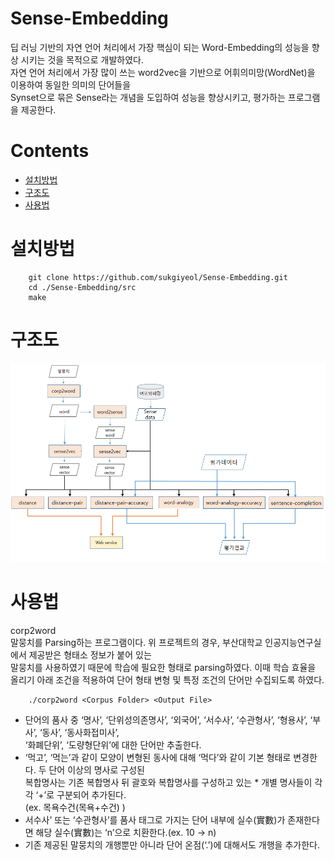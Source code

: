 Sense-Embedding
=====

딥 러닝 기반의 자연 언어 처리에서 가장 핵심이 되는 Word-Embedding의 성능을 향상 시키는 것을 목적으로 개발하였다.<br> 
자연 언어 처리에서 가장 많이 쓰는 word2vec을 기반으로 어휘의미망(WordNet)을 이용하여 동일한 의미의 단어들을 <br>
Synset으로 묶은 Sense라는 개념을 도입하여 성능을 향상시키고, 평가하는 프로그램을 제공한다.

Contents
========
* [설치방법](#설치방법)
* [구조도](#구조도)
* [사용법](#사용법)

설치방법 
============
		git clone https://github.com/sukgiyeol/Sense-Embedding.git
		cd ./Sense-Embedding/src		
		make

구조도
=====
![구조도](./img/structure.png)

사용법
=====
corp2word<br>
말뭉치를 Parsing하는 프로그램이다. 위 프로젝트의 경우, 부산대학교 인공지능연구실에서 제공받은 형태소 정보가 붙어 있는<br>
말뭉치를 사용하였기 때문에 학습에 필요한 형태로 parsing하였다. 이때 학습 효율을 올리기 아래 조건을 적용하여 단어 형태 변형
및 특정 조건의 단어만 수집되도록 하였다. 
	
		./corp2word <Corpus Folder> <Output File>
	
* 단어의 품사 중 ‘명사’, ‘단위성의존명사’, ‘외국어’, ‘서수사’, ‘수관형사’, ‘형용사’, ‘부사’, ‘동사’, ‘동사화접미사’, <br>
  ‘화폐단위’, ‘도량형단위’에 대한 단어만 추출한다.
* ‘먹고’, ‘먹는’과 같이 모양이 변형된 동사에 대해 ‘먹다’와 같이 기본 형태로 변경한다.
   두 단어 이상의 명사로 구성된 <br> 복합명사는 기존 복합명사 뒤 괄호와 복합명사를  구성하고 있는 * 개별 명사들이 각각 ‘+’로 
   구분되어 추가된다. <br> (ex. 목욕수건(목욕+수건) )
* 서수사’ 또는 ‘수관형사’를 품사 태그로 가지는 단어 내부에 실수(實數)가 존재한다면 해당 실수(實數)는 ‘n’으로 치환한다.(ex. 10 -> n) 
* 기존 제공된 말뭉치의 개행뿐만 아니라 단어 온점(‘.’)에 대해서도 개행을 추가한다.
